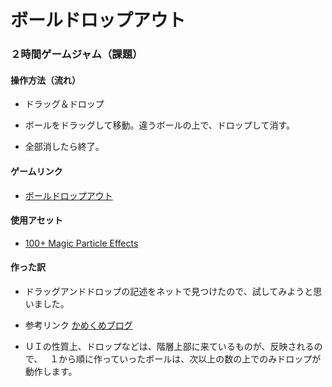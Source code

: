 # ボールドロップアウト

### ２時間ゲームジャム（課題）

#### 操作方法（流れ）

- ドラッグ＆ドロップ

- ボールをドラッグして移動。違うボールの上で、ドロップして消す。

- 全部消したら終了。

#### ゲームリンク

- [ボールドロップアウト](https://unityroom.com/games/boaldropout/webgl)

#### 使用アセット

- [100+ Magic Particle Effects](https://assetstore.unity.com/packages/vfx/particles/spells/100-magic-particle-effects-23515)

#### 作った訳

- ドラッグアンドドロップの記述をネットで見つけたので、試してみようと思いました。

- 参考リンク [かめくめブログ](https://gametukurikata.com/ui/uiclickdrag)

- ＵＩの性質上、ドロップなどは、階層上部に来ているものが、反映されるので、  
１から順に作っていったボールは、次以上の数の上でのみドロップが動作します。
